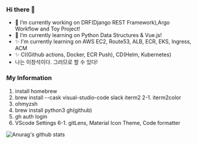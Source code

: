 ### Hi there 👋

- 🔭 I’m currently working on DRF(Django REST Framework),Argo Workflow and Toy Project!
- 🌱 I’m currently learning on Python Data Structures & Vue.js!
- ✨ I'm currently learning on AWS EC2, Route53, ALB, ECR, EKS, Ingress, ACM
- ✨ CI(Github actions, Docker, ECR Push), CD(Helm, Kubernetes)
- 나는 이창석이다. 그러므로 할 수 있다!

### My Information

1. install homebrew
2. brew install --cask visual-studio-code slack iterm2
2-1. iterm2color
3. ohmyzsh
4. brew install python3 gh(github) 
5. gh auth login
6. VScode Settings
6-1. gitLens, Material Icon Theme, Code formatter

![Anurag's github stats](https://github-readme-stats.vercel.app/api?username=2044smile&show_icons=true&theme=radical)

<!--
**2044smile/2044smile** is a ✨ _special_ ✨ repository because its `README.md` (this file) appears on your GitHub profile.

Here are some ideas to get you started:

- 🔭 I’m currently working on ...
- 🌱 I’m currently learning ...
- 👯 I’m looking to collaborate on ...
- 🤔 I’m looking for help with ...
- 💬 Ask me about ...
- 📫 How to reach me: ...
- 😄 Pronouns: ...
- ⚡ Fun fact: ...
-->
